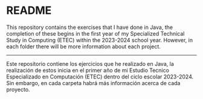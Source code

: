 # README

This repository contains the exercises that I have done in Java, the completion of these begins in the first year of my Specialized Technical Study in Computing (ETEC) within the 2023-2024 school year. However, in each folder there will be more information about each project.

---

Este repositorio contiene los ejercicios que he realizado en Java, la realización de estos inicia en el primer año de mi Estudio Tecnico Especializado en Computación (ETEC) dentro del ciclo escolar 2023-2024. Sin embargo, en cada carpeta habrá más información acerca de cada proyecto.
